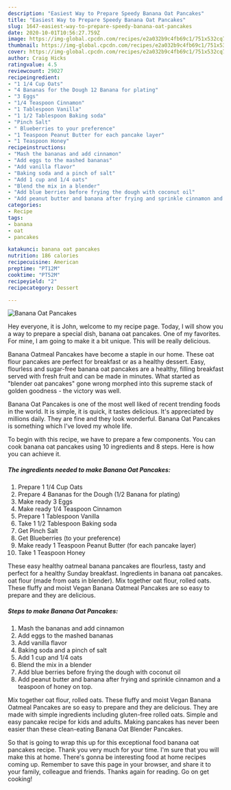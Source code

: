 ```yaml
---
description: "Easiest Way to Prepare Speedy Banana Oat Pancakes"
title: "Easiest Way to Prepare Speedy Banana Oat Pancakes"
slug: 1647-easiest-way-to-prepare-speedy-banana-oat-pancakes
date: 2020-10-01T10:56:27.759Z
image: https://img-global.cpcdn.com/recipes/e2a032b9c4fb69c1/751x532cq70/banana-oat-pancakes-recipe-main-photo.jpg
thumbnail: https://img-global.cpcdn.com/recipes/e2a032b9c4fb69c1/751x532cq70/banana-oat-pancakes-recipe-main-photo.jpg
cover: https://img-global.cpcdn.com/recipes/e2a032b9c4fb69c1/751x532cq70/banana-oat-pancakes-recipe-main-photo.jpg
author: Craig Hicks
ratingvalue: 4.5
reviewcount: 29027
recipeingredient:
- "1 1/4 Cup Oats"
- "4 Bananas for the Dough 12 Banana for plating"
- "3 Eggs"
- "1/4 Teaspoon Cinnamon"
- "1 Tablespoon Vanilla"
- "1 1/2 Tablespoon Baking soda"
- "Pinch Salt"
- " Blueberries to your preference"
- "1 Teaspoon Peanut Butter for each pancake layer"
- "1 Teaspoon Honey"
recipeinstructions:
- "Mash the bananas and add cinnamon"
- "Add eggs to the mashed bananas"
- "Add vanilla flavor"
- "Baking soda and a pinch of salt"
- "Add 1 cup and 1/4 oats"
- "Blend the mix in a blender"
- "Add blue berries before frying the dough with coconut oil"
- "Add peanut butter and banana after frying and sprinkle cinnamon and a teaspoon of honey on top."
categories:
- Recipe
tags:
- banana
- oat
- pancakes

katakunci: banana oat pancakes 
nutrition: 186 calories
recipecuisine: American
preptime: "PT12M"
cooktime: "PT52M"
recipeyield: "2"
recipecategory: Dessert

---
```



![Banana Oat Pancakes](https://img-global.cpcdn.com/recipes/e2a032b9c4fb69c1/751x532cq70/banana-oat-pancakes-recipe-main-photo.jpg)

Hey everyone, it is John, welcome to my recipe page. Today, I will show you a way to prepare a special dish, banana oat pancakes. One of my favorites. For mine, I am going to make it a bit unique. This will be really delicious.

Banana Oatmeal Pancakes have become a staple in our home. These oat flour pancakes are perfect for breakfast or as a healthy dessert. Easy, flourless and sugar-free banana oat pancakes are a healthy, filling breakfast served with fresh fruit and can be made in minutes. What started as &#34;blender oat pancakes&#34; gone wrong morphed into this supreme stack of golden goodness - the victory was well.

Banana Oat Pancakes is one of the most well liked of recent trending foods in the world. It is simple, it is quick, it tastes delicious. It's appreciated by millions daily. They are fine and they look wonderful. Banana Oat Pancakes is something which I've loved my whole life.


To begin with this recipe, we have to prepare a few components. You can cook banana oat pancakes using 10 ingredients and 8 steps. Here is how you can achieve it.

<!--inarticleads1-->

##### The ingredients needed to make Banana Oat Pancakes:

1. Prepare 1 1/4 Cup Oats
1. Prepare 4 Bananas for the Dough (1/2 Banana for plating)
1. Make ready 3 Eggs
1. Make ready 1/4 Teaspoon Cinnamon
1. Prepare 1 Tablespoon Vanilla
1. Take 1 1/2 Tablespoon Baking soda
1. Get Pinch Salt
1. Get  Blueberries (to your preference)
1. Make ready 1 Teaspoon Peanut Butter (for each pancake layer)
1. Take 1 Teaspoon Honey


These easy healthy oatmeal banana pancakes are flourless, tasty and perfect for a healthy Sunday breakfast. Ingredients in banana oat pancakes. oat flour (made from oats in blender). Mix together oat flour, rolled oats. These fluffy and moist Vegan Banana Oatmeal Pancakes are so easy to prepare and they are delicious. 

<!--inarticleads2-->

##### Steps to make Banana Oat Pancakes:

1. Mash the bananas and add cinnamon
1. Add eggs to the mashed bananas
1. Add vanilla flavor
1. Baking soda and a pinch of salt
1. Add 1 cup and 1/4 oats
1. Blend the mix in a blender
1. Add blue berries before frying the dough with coconut oil
1. Add peanut butter and banana after frying and sprinkle cinnamon and a teaspoon of honey on top.


Mix together oat flour, rolled oats. These fluffy and moist Vegan Banana Oatmeal Pancakes are so easy to prepare and they are delicious. They are made with simple ingredients including gluten-free rolled oats. Simple and easy pancake recipe for kids and adults. Making pancakes has never been easier than these clean-eating Banana Oat Blender Pancakes. 

So that is going to wrap this up for this exceptional food banana oat pancakes recipe. Thank you very much for your time. I'm sure that you will make this at home. There's gonna be interesting food at home recipes coming up. Remember to save this page in your browser, and share it to your family, colleague and friends. Thanks again for reading. Go on get cooking!
